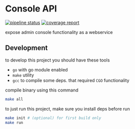 # Console API

[![pipeline status](https://gitlab.com/quantum-hive/cloud-centrals/console-api/badges/develop/pipeline.svg)](https://gitlab.com/quantum-hive/cloud-centrals/console-api/-/commits/develop)
[![coverage report](https://gitlab.com/quantum-hive/cloud-centrals/console-api/badges/develop/coverage.svg)](https://gitlab.com/quantum-hive/cloud-centrals/console-api/-/commits/develop)

expose admin console functionality as a webservice

## Development

to develop this project you should have these tools

- `go` with go module enabled
- `make` utility
- `gcc` to compile some deps. that required `CGO` functionality

compile binary using this command

```bash
make all
```

to just run this project, make sure you install deps before run

```bash
make init # (optional) for first build only
make run
```

